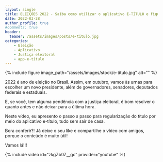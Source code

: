 ```yaml
---
layout: single
title: ELEIÇÕES 2022 - Saiba como utilizar o aplicativo E-TÍTULO e fique em dia com a justiça eleitoral
date: 2022-03-28
author_profile: true
#comments: true
header:
  teaser: /assets/images/posts/e-titulo.jpg
categories: 
    - Eleição
    - Aplicativo
    - Justiça eleitoral
    - app-e-título
---
```


{% include figure image_path="/assets/images/stock/e-titulo.jpg" alt=""  %}

2022 é ano de eleição no Brasil. Assim, em outubro, vamos às urnas para escolher um novo presidente, além de governadores, senadores, deputados federais e estaduais. 

E, se você, tem alguma pendência com a justiça eleitoral, é bom resolver o quanto antes e não deixar para a última hora.

Neste vídeo, eu apresento o passo a passo para regularização do título por meio do aplicativo e-título, tudo sem sair de casa.

Bora conferir?! Já deixe o seu like e compartilhe o vídeo com amigos, porque o conteúdo é muito útil!

Vamos lá!!!

{% include video id="zkgZb0Z__gc" provider="youtube" %}